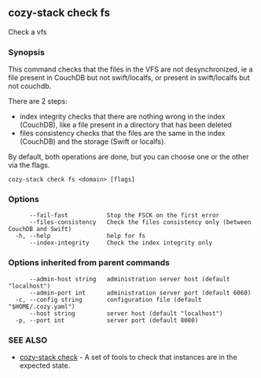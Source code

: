 ## cozy-stack check fs

Check a vfs

### Synopsis


This command checks that the files in the VFS are not desynchronized, ie a file
present in CouchDB but not swift/localfs, or present in swift/localfs but not
couchdb.

There are 2 steps:

- index integrity checks that there are nothing wrong in the index (CouchDB),
  like a file present in a directory that has been deleted
- files consistency checks that the files are the same in the index (CouchDB)
  and the storage (Swift or localfs).

By default, both operations are done, but you can choose one or the other via
the flags.


```
cozy-stack check fs <domain> [flags]
```

### Options

```
      --fail-fast           Stop the FSCK on the first error
      --files-consistency   Check the files consistency only (between CouchDB and Swift)
  -h, --help                help for fs
      --index-integrity     Check the index integrity only
```

### Options inherited from parent commands

```
      --admin-host string   administration server host (default "localhost")
      --admin-port int      administration server port (default 6060)
  -c, --config string       configuration file (default "$HOME/.cozy.yaml")
      --host string         server host (default "localhost")
  -p, --port int            server port (default 8080)
```

### SEE ALSO

* [cozy-stack check](cozy-stack_check.md)	 - A set of tools to check that instances are in the expected state.

